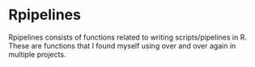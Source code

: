 # Rpipelines

Rpipelines consists of functions related to writing scripts/pipelines in R. These are functions that I found myself using over and over again in multiple projects.
